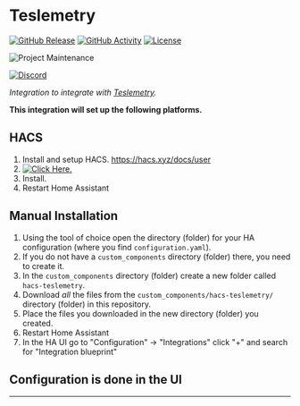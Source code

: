 # Teslemetry

[![GitHub Release][releases-shield]][releases]
[![GitHub Activity][commits-shield]][commits]
[![License][license-shield]](LICENSE)

![Project Maintenance][maintenance-shield]

[![Discord][discord-shield]][discord]

_Integration to integrate with [Teslemetry]("https://teslemetry.com")._

**This integration will set up the following platforms.**

## HACS

1. Install and setup HACS. https://hacs.xyz/docs/user
2. [![Click Here.](https://my.home-assistant.io/badges/hacs_repository.svg)](https://my.home-assistant.io/redirect/hacs_repository/?owner=Teslemetry&repository=hass-teslemetry&category=integration)
3. Install.
4. Restart Home Assistant

## Manual Installation

1. Using the tool of choice open the directory (folder) for your HA configuration (where you find `configuration.yaml`).
1. If you do not have a `custom_components` directory (folder) there, you need to create it.
1. In the `custom_components` directory (folder) create a new folder called `hacs-teslemetry`.
1. Download _all_ the files from the `custom_components/hacs-teslemetry/` directory (folder) in this repository.
1. Place the files you downloaded in the new directory (folder) you created.
1. Restart Home Assistant
1. In the HA UI go to "Configuration" -> "Integrations" click "+" and search for "Integration blueprint"

## Configuration is done in the UI

<!---->

***

[commits-shield]: https://img.shields.io/github/commit-activity/y/Teslemetry/hacs-teslemetry.svg?style=for-the-badge
[commits]: https://github.com/teslemetry/hacs-teslemetry/commits/main
[discord]: https://discord.gg/7wZwHaZbWD
[discord-shield]: https://img.shields.io/discord/1197069901664358460.svg?style=for-the-badge
[license-shield]: https://img.shields.io/github/license/teslemetry/hacs-teslemetry.svg?style=for-the-badge
[maintenance-shield]: https://img.shields.io/badge/maintainer-Brett%20Adams%20%40Bre77-blue.svg?style=for-the-badge
[releases-shield]: https://img.shields.io/github/release/teslemetry/hacs-teslemetry.svg?style=for-the-badge
[releases]: https://github.com/teslemetry/hacs-teslemetry/releases
